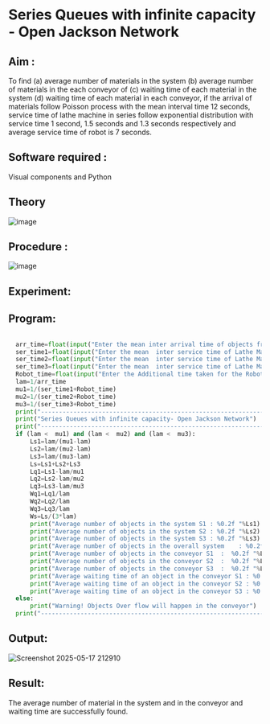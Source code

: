 # Series Queues with infinite capacity - Open Jackson Network

## Aim :
To find (a) average number of materials in the system (b) average number of materials in the each conveyor of (c) waiting time of each material in the system (d) waiting time of each material in each conveyor, if the arrival  of materials follow Poisson process with the mean interval time 12 seconds, service time of  lathe machine in series follow exponential distribution  with service time  1 second, 1.5 seconds and 1.3 seconds respectively and average service time of robot is 7 seconds.

## Software required :
Visual components and Python

## Theory

![image](https://user-images.githubusercontent.com/103921593/203239736-7b81f599-71a8-4ae7-b63e-5d98acd9ea54.png)


## Procedure :

![image](https://user-images.githubusercontent.com/103921593/203239789-bc870dce-6727-487b-a0e2-4fc3f5114889.png)


## Experiment:


## Program:
```python

  arr_time=float(input("Enter the mean inter arrival time of objects from Feeder (in secs): "))
  ser_time1=float(input("Enter the mean  inter service time of Lathe Machine 1 (in secs) :  "))
  ser_time2=float(input("Enter the mean  inter service time of Lathe Machine 2 (in secs) :  "))
  ser_time3=float(input("Enter the mean  inter service time of Lathe Machine 3 (in secs) :  "))
  Robot_time=float(input("Enter the Additional time taken for the Robot (in secs) :  "))
  lam=1/arr_time
  mu1=1/(ser_time1+Robot_time)
  mu2=1/(ser_time2+Robot_time)
  mu3=1/(ser_time3+Robot_time)
  print("-----------------------------------------------------------------------")
  print("Series Queues with infinite capacity- Open Jackson Network")
  print("-----------------------------------------------------------------------")
  if (lam <  mu1) and (lam <  mu2) and (lam <  mu3):
      Ls1=lam/(mu1-lam)
      Ls2=lam/(mu2-lam)
      Ls3=lam/(mu3-lam)
      Ls=Ls1+Ls2+Ls3
      Lq1=Ls1-lam/mu1
      Lq2=Ls2-lam/mu2
      Lq3=Ls3-lam/mu3
      Wq1=Lq1/lam
      Wq2=Lq2/lam
      Wq3=Lq3/lam
      Ws=Ls/(3*lam)
      print("Average number of objects in the system S1 : %0.2f "%Ls1)
      print("Average number of objects in the system S2 : %0.2f "%Ls2)
      print("Average number of objects in the system S3 : %0.2f "%Ls3)
      print("Average number of objects in the overall system    : %0.2f "%Ls)
      print("Average number of objects in the conveyor S1  :  %0.2f "%Lq1)
      print("Average number of objects in the conveyor S2  :  %0.2f "%Lq2)
      print("Average number of objects in the conveyor S3  :  %0.2f "%Lq3)
      print("Average waiting time of an object in the conveyor S1 : %0.2f secs"%Wq1)
      print("Average waiting time of an object in the conveyor S2 : %0.2f secs"%Wq2)
      print("Average waiting time of an object in the conveyor S3 : %0.2f secs"%Wq3)
  else:
      print("Warning! Objects Over flow will happen in the conveyor")
  print("----------------------------------------------------------------------")
```

## Output:

![Screenshot 2025-05-17 212910](https://github.com/user-attachments/assets/3cf88f1f-bff9-4cbe-a3b6-ffa9b9249c8d)

## Result:
The average number of material in the system and in the conveyor and waiting time are successfully found.
